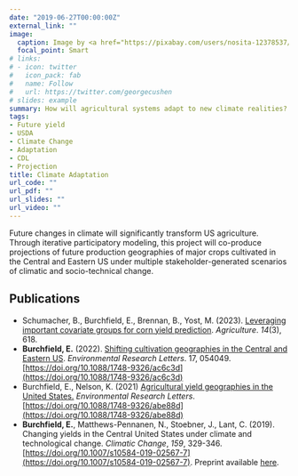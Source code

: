 ```yaml
---
date: "2019-06-27T00:00:00Z"
external_link: ""
image:
  caption: Image by <a href="https://pixabay.com/users/nosita-12378537/?utm_source=link-attribution&amp;utm_medium=referral&amp;utm_campaign=image&amp;utm_content=4175934">nosita</a> from <a href="https://pixabay.com/?utm_source=link-attribution&amp;utm_medium=referral&amp;utm_campaign=image&amp;utm_content=4175934">Pixabay</a>
  focal_point: Smart
# links:
# - icon: twitter
#   icon_pack: fab
#   name: Follow
#   url: https://twitter.com/georgecushen
# slides: example
summary: How will agricultural systems adapt to new climate realities?
tags:
- Future yield
- USDA
- Climate Change
- Adaptation
- CDL
- Projection
title: Climate Adaptation
url_code: ""
url_pdf: ""
url_slides: ""
url_video: ""
---
```


Future changes in climate will significantly transform US agriculture. Through iterative participatory modeling, this project will co-produce projections of future production geographies of major crops cultivated in the Central and Eastern US under multiple stakeholder-generated scenarios of climatic and socio-technical change. 

## Publications

* Schumacher, B., Burchfield, E., Brennan, B., Yost, M. (2023). [Leveraging important covariate groups for corn yield prediction](https://www.mdpi.com/2077-0472/13/3/618). _Agriculture_. _14_(3), 618.
* **Burchfield, E.** (2022). [Shifting cultivation geographies in the Central and Eastern US](https://iopscience.iop.org/article/10.1088/1748-9326/ac6c3d). _Environmental Research Letters_. 17, 054049. [https://doi.org/10.1088/1748-9326/ac6c3d](https://doi.org/10.1088/1748-9326/ac6c3d)
* Burchfield, E., Nelson, K. (2021) [Agricultural yield geographies in the United States.](/publication/2021_GA) _Environmental Research Letters_. [https://doi.org/10.1088/1748-9326/abe88d](https://doi.org/10.1088/1748-9326/abe88d)
* **Burchfield, E.**, Matthews-Pennanen, N., Stoebner, J., Lant, C. (2019).  Changing yields in the Central United States under climate and technological change. _Climatic Change_, _159_, 329-346. [https://doi.org/10.1007/s10584-019-02567-7](https://doi.org/10.1007/s10584-019-02567-7). Preprint available [here](/files/Burchfield_FY_preprint.pdf).

